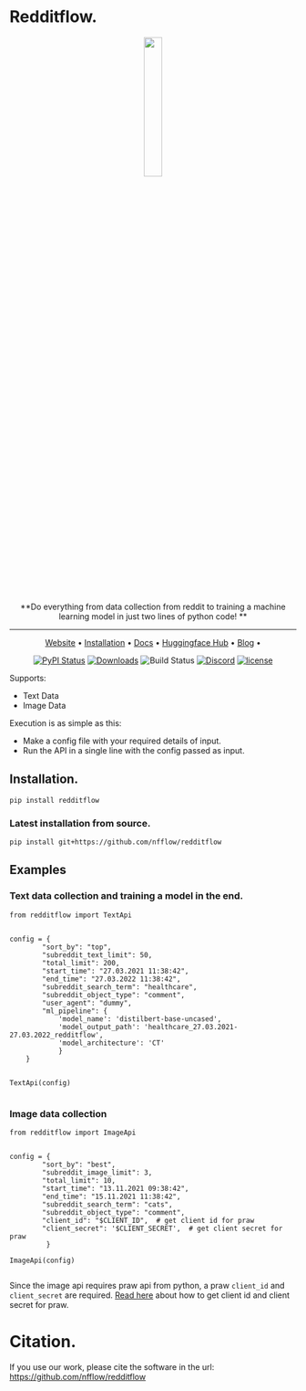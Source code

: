 # Redditflow. 

<div align="center">

<img src="./misc/redditflow.jpeg" width="25%" height="25%" width="400px">

**Do everything from data collection from reddit to training a machine learning model in just two lines of python code!  **

______________________________________________________________________

<p align="center">
  <a href="https://www.nfflow.com/">Website</a> •
  <a href="#installation">Installation</a> •
  <a href="https://github.com/nfflow/redditflow/tree/main/docs">Docs</a> •
  <a href="https://huggingface.co/NFflow">Huggingface Hub</a> •
  <a href="https://huggingface.co/NFflow](https://dev.to/abhijithneilabraham/redditflow-find-data-from-any-timeline-from-past-to-future-and-feed-your-ml-pipelines-jnh)">Blog</a> •
     
</p>


[![PyPI Status](https://badge.fury.io/py/redditflow.svg)](https://badge.fury.io/py/redditflow)
[![Downloads](https://pepy.tech/badge/redditflow)](https://pepy.tech/project/redditflow)
![Build Status](https://github.com/nfflow/redditflow/actions/workflows/build.yml/badge.svg)
[![Discord](https://img.shields.io/discord/982008844261658726)](https://discord.gg/8JSx2THB45)
[![license](https://img.shields.io/pypi/l/redditflow)](https://github.com/nfflow/redditflow/blob/master/LICENSE)

</div>
   
Supports:

- Text Data
- Image Data

Execution is as simple as this: 

* Make a config file with your required details of input.
* Run the API in a single line with the config passed as input.

## Installation.  
`pip install redditflow`
### Latest installation from source.  
`pip install git+https://github.com/nfflow/redditflow`


## Examples

### Text data collection and training a model in the end.
```
from redditflow import TextApi


config = {
        "sort_by": "top",
        "subreddit_text_limit": 50,
        "total_limit": 200,
        "start_time": "27.03.2021 11:38:42",
        "end_time": "27.03.2022 11:38:42",
        "subreddit_search_term": "healthcare",
        "subreddit_object_type": "comment",
        "user_agent": "dummy",
        "ml_pipeline": {
            'model_name': 'distilbert-base-uncased',
            'model_output_path': 'healthcare_27.03.2021-27.03.2022_redditflow',
            'model_architecture': 'CT'
            }
    }


TextApi(config)


```
### Image data collection

```
from redditflow import ImageApi


config = {
        "sort_by": "best",
        "subreddit_image_limit": 3,
        "total_limit": 10,
        "start_time": "13.11.2021 09:38:42",
        "end_time": "15.11.2021 11:38:42",
        "subreddit_search_term": "cats",
        "subreddit_object_type": "comment",
        "client_id": "$CLIENT_ID",  # get client id for praw
        "client_secret": '$CLIENT_SECRET',  # get client secret for praw
         }

ImageApi(config)


```

Since the image api requires praw api from python, a praw `client_id` and `client_secret` are required. [Read here](https://www.geeksforgeeks.org/how-to-get-client_id-and-client_secret-for-python-reddit-api-registration/) about how to get client id and client secret for praw.
   
# Citation. 

If you use our work, please cite the software in the url: https://github.com/nfflow/redditflow
